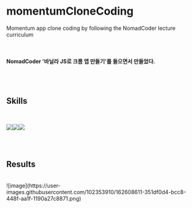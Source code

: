# momentumCloneCoding
Momentum app clone coding by following the NomadCoder lecture curriculum

<br>

#### NomadCoder '바닐라 JS로 크롬 앱 만들기'를 들으면서 만들었다.

<br><br>

## Skills

<br>

<img src="https://img.shields.io/badge/JavaScript-FFCA28?style=flat-square&logo=JavaScript&logoColor=white"/><img src="https://img.shields.io/badge/HTML-E34F26?style=flat-square&logo=HTML5&logoColor=white"/><img src="https://img.shields.io/badge/CSS-1572B6?style=flat-square&logo=CSS3&logoColor=white"/>

<br><br>

## Results
<br>
![image](https://user-images.githubusercontent.com/102353910/162608611-351df0d4-bcc8-448f-aa1f-1190a27c8871.png)
